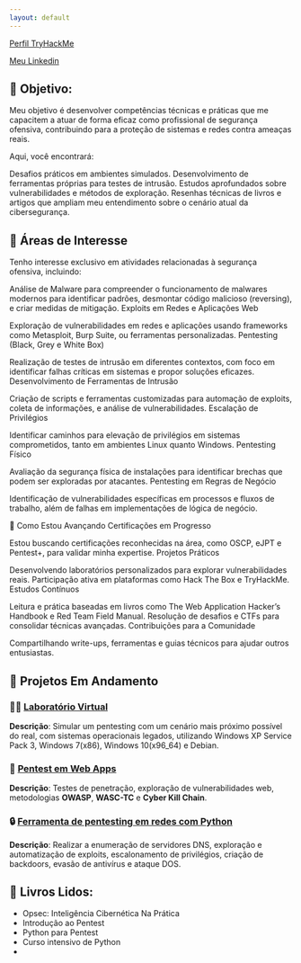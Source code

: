 ```yaml
---
layout: default
---
```

[Perfil TryHackMe](https://tryhackme.com/r/p/ap0x29a)

[Meu Linkedin](https://www.linkedin.com/in/andr%C3%A9-pires-117636230/)

## 🎯 Objetivo:

Meu objetivo é desenvolver competências técnicas e práticas que me capacitem a atuar de forma eficaz como profissional de segurança ofensiva, contribuindo para a proteção de sistemas e redes contra ameaças reais.

Aqui, você encontrará:

Desafios práticos em ambientes simulados.
Desenvolvimento de ferramentas próprias para testes de intrusão.
Estudos aprofundados sobre vulnerabilidades e métodos de exploração.
Resenhas técnicas de livros e artigos que ampliam meu entendimento sobre o cenário atual da cibersegurança.

## 🎩 Áreas de Interesse
Tenho interesse exclusivo em atividades relacionadas à segurança ofensiva, incluindo:

Análise de Malware para compreender o funcionamento de malwares modernos para identificar padrões, desmontar código malicioso (reversing), e criar medidas de mitigação.
Exploits em Redes e Aplicações Web

Exploração de vulnerabilidades em redes e aplicações usando frameworks como Metasploit, Burp Suite, ou ferramentas personalizadas.
Pentesting (Black, Grey e White Box)

Realização de testes de intrusão em diferentes contextos, com foco em identificar falhas críticas em sistemas e propor soluções eficazes.
Desenvolvimento de Ferramentas de Intrusão

Criação de scripts e ferramentas customizadas para automação de exploits, coleta de informações, e análise de vulnerabilidades.
Escalação de Privilégios

Identificar caminhos para elevação de privilégios em sistemas comprometidos, tanto em ambientes Linux quanto Windows.
Pentesting Físico

Avaliação da segurança física de instalações para identificar brechas que podem ser exploradas por atacantes.
Pentesting em Regras de Negócio

Identificação de vulnerabilidades específicas em processos e fluxos de trabalho, além de falhas em implementações de lógica de negócio.

🚀 Como Estou Avançando
Certificações em Progresso

Estou buscando certificações reconhecidas na área, como OSCP, eJPT e Pentest+, para validar minha expertise.
Projetos Práticos

Desenvolvendo laboratórios personalizados para explorar vulnerabilidades reais.
Participação ativa em plataformas como Hack The Box e TryHackMe.
Estudos Contínuos

Leitura e prática baseadas em livros como The Web Application Hacker’s Handbook e Red Team Field Manual.
Resolução de desafios e CTFs para consolidar técnicas avançadas.
Contribuições para a Comunidade

Compartilhando write-ups, ferramentas e guias técnicos para ajudar outros entusiastas.

## 👾 Projetos Em Andamento

### 👨‍💻 [Laboratório Virtual](#)  
**Descrição**: Simular um pentesting com um cenário mais próximo possível do real, com sistemas operacionais legados, utilizando Windows XP Service Pack 3, Windows 7(x86), Windows 10(x96_64) e Debian.

### 🐍 [Pentest em Web Apps](#)
**Descrição**: Testes de penetração, exploração de vulnerabilidades web, metodologias **OWASP**, **WASC-TC** e **Cyber Kill Chain**.

### 🔒 [Ferramenta de pentesting em redes com Python](#)
**Descrição**: Realizar a enumeração de servidores DNS, exploração e automatização de exploits, escalonamento de privilégios, criação de backdoors, evasão de antivírus e ataque DOS.

## 📖 Livros Lidos:

* Opsec: Inteligência Cibernética Na Prática 
* Introdução ao Pentest
* Python para Pentest
* Curso intensivo de Python
* 
